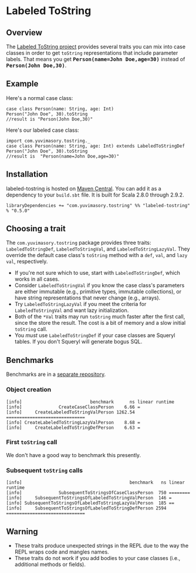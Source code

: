 # Labeled ToString #
## Overview ##
The [Labeled ToString project](https://github.com/ymasory/labeled-tostring) provides several traits you can mix into case classes in order to get `toString` representations that include parameter labels. That means you get <strong><tt>Person(name=John Doe,age=30)</tt></strong> instead of <strong><tt>Person(John Doe,30)</tt></strong>.

## Example ##
Here's a normal case class:

    case class Person(name: String, age: Int)
    Person("John Doe", 30).toString
    //result is "Person(John Doe,30)"

Here's our labeled case class:

    import com.yuvimasory.tostring._
    case class Person(name: String, age: Int) extends LabeledToStringDef
    Person("John Doe", 30).toString
    //result is  "Person(name=John Doe,age=30)"

## Installation ##
labeled-tostring is hosted on [Maven Central](http://central.maven.org/maven2/com/yuvimasory/). You can add it as a dependency to your `build.sbt` file. It is built for Scala 2.8.0 through 2.9.2.

```
libraryDependencies += "com.yuvimasory.tostring" %% "labeled-tostring" % "0.5.0"
```

## Choosing a trait ##
The `com.yuvimasory.tostring` package provides three traits: `LabeledToStringDef`, `LabeledToStringVal`, and `LabeledToStringLazyVal`. They override the default case class's `toString` method with a `def`, `val`, and `lazy val`, respectively.

* If you're not sure which to use, start with `LabeledToStringDef`, which works in all cases.
* Consider `LabeledToStringVal` if you know the case class's parameters are either immutable (e.g., primitive types, immutable collections), or have string representations that never change (e.g., arrays).
* Try `LabeledToStringLazyVal` if you meet the criteria for `LabeledToStringVal` and want lazy initialization.
* Both of the `*Val` traits may run `toString` much faster after the first call, since the store the result. The cost is a bit of memory and a slow initial `toString` call.
* You *must* use `LabeledToStringDef` if your case classes are Squeryl tables. If you don't Squeryl will generate bogus SQL.

## Benchmarks ##
Benchmarks are in a [separate repository](https://github.com/ymasory/labeled-tostring-benchmarks).

### Object creation ###

    [info]                          benchmark      ns linear runtime
    [info]              CreateCaseClassPerson    6.66 =
    [info]     CreateLabeledToStringValPerson 1262.54 ==============================
    [info] CreateLabeledToStringLazyValPerson    8.68 =
    [info]     CreateLabeledToStringDefPerson    6.63 =

### First `toString` call ###
We don't have a good way to benchmark this presently.

### Subsequent `toString` calls ###

    [info]                                         benchmark   ns linear runtime
    [info]              SubsequentToStringsOfCaseClassPerson  750 ========
    [info]     SubsequentToStringsOfLabeledToStringValPerson  146 =
    [info] SubsequentToStringsOfLabeledToStringLazyValPerson  185 ==
    [info]     SubsequentToStringsOfLabeledToStringDefPerson 2594 ==============================

## Warning ##
* These traits produce unexpected strings in the REPL due to the way the REPL wraps code and mangles names.
* These traits do not work if you add bodies to your case classes (i.e., additional methods or fields).
